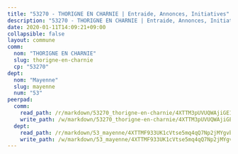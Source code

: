 ```yaml
---
title: "53270 - THORIGNE EN CHARNIE | Entraide, Annonces, Initiatives"
description: "53270 - THORIGNE EN CHARNIE | Entraide, Annonces, Initiatives"
date: 2020-01-11T14:09:21+09:00
collapsible: false
layout: commune
comm:
  nom: "THORIGNE EN CHARNIE"
  slug: thorigne-en-charnie
  cp: "53270"
dept:
  nom: "Mayenne"
  slug: mayenne
  num: "53"
peerpad:
  comm:
    read_path: /r/markdown/53270_thorigne-en-charnie/4XTTM3pUVUQWAjiGE1iLXEFA9BCK3aZpL75j5uM3fX8nygBoy
    write_path: /w/markdown/53270_thorigne-en-charnie/4XTTM3pUVUQWAjiGE1iLXEFA9BCK3aZpL75j5uM3fX8nygBoy-K3TgUKtyfHX6CRaZHeg8fUYsLWRjQ4cLPehrAyndTLwxZm1dRUU6wJLNSdHke2e7d89BtW5MkDSHjrWAJPzgiRq9QSmp667ig1UADqCr9E1PQBaspm5gQzaMkArqZD9jTTf3gTLP
  dept:
    read_path: /r/markdown/53_mayenne/4XTTMF933UK1cVtse5mq4qQ7Np2jMYgvbp6qouY9MWyoeWY43
    write_path: /w/markdown/53_mayenne/4XTTMF933UK1cVtse5mq4qQ7Np2jMYgvbp6qouY9MWyoeWY43-K3TgUcgqTBNoSTxPqkZ94HV7ydPjBnvnBue9tEiK9jakhdXjxdo4Br4iK1oa2CDh4yEVWX1tFyjU9wvcKRuNLDocpAE5TJXkqSv2docSVtfLpqmkB6Zf1obqgGj7oAqY4ytCV5Es
---
```


